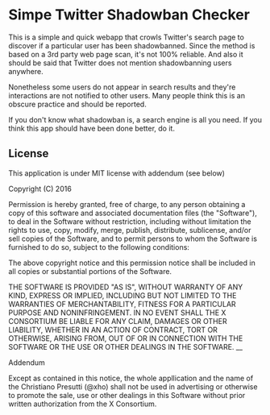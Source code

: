 # Simpe Twitter Shadowban Checker

This is a simple and quick webapp that crowls Twitter's search page to discover if a particular user has been shadowbanned.
Since the method is based on a 3rd party web page scan, it's not 100% reliable.
And also it should be said that Twitter does not mention shadowbanning users anywhere.

Nonetheless some users do not appear in search results and they're interactions are not notified to other users.
Many people think this is an obscure practice and should be reported.

If you don't know what shadowban is, a search engine is all you need.
If you think this app should have been done better, do it.


## License

This application is under MIT license with addendum (see below)

Copyright (C) 2016

Permission is hereby granted, free of charge, to any person obtaining a copy of this software and associated documentation files (the "Software"), to deal in the Software without restriction, including without limitation the rights to use, copy, modify, merge, publish, distribute, sublicense, and/or sell copies of the Software, and to permit persons to whom the Software is furnished to do so, subject to the following conditions:

The above copyright notice and this permission notice shall be included in all copies or substantial portions of the Software.

THE SOFTWARE IS PROVIDED "AS IS", WITHOUT WARRANTY OF ANY KIND, EXPRESS OR IMPLIED, INCLUDING BUT NOT LIMITED TO THE WARRANTIES OF MERCHANTABILITY, FITNESS FOR A PARTICULAR PURPOSE AND NONINFRINGEMENT. IN NO EVENT SHALL THE X CONSORTIUM BE LIABLE FOR ANY CLAIM, DAMAGES OR OTHER LIABILITY, WHETHER IN AN ACTION OF CONTRACT, TORT OR OTHERWISE, ARISING FROM, OUT OF OR IN CONNECTION WITH THE SOFTWARE OR THE USE OR OTHER DEALINGS IN THE SOFTWARE.
__

Addendum

Except as contained in this notice, the whole appllication and the name of the Christiano Presutti (@xho) shall not be used in advertising or otherwise to promote the sale, use or other dealings in this Software without prior written authorization from the X Consortium.
